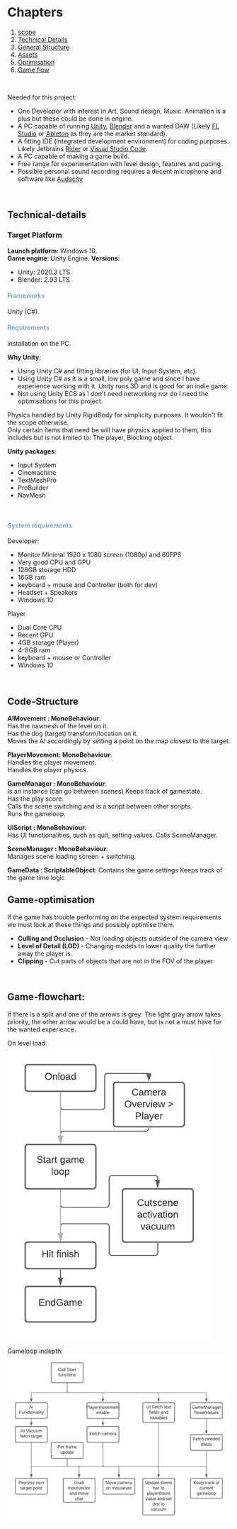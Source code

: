 # Chapters
1. [scope](#scope)
2. [Technical Details](#Technical-details)
3. [General Structure](#Code-Structure)
4. [Assets](#Assets)
5. [Optimisation](#Game-optimisation)
6. [Game flow](#game-flowchart)
<br>  


Needed for this project:
- One Developer with interest in Art, Sound design, Music. Animation is a plus but these could be done in engine.
- A PC capable of running [Unity](https://unity.com), [Blender](https://blender.org/) and a wanted DAW (Likely [FL Studio](https://image-line.com) or [Ableton](https://ableton.com) as they are the market standard).
- A fitting IDE (integrated development environment) for coding purposes. Likely Jetbrains [Rider](https://www.jetbrains.com/rider/) or [Visual Studio Code](https://visualstudio.microsoft.com/).
- A PC capable of making a game build.
- Free range for experimentation with level design, features and pacing.  
- Possible personal sound recording requires a decent microphone and software like [Audacity](https://www.audacityteam.org/)
<br>  

## Technical-details
### Target Platform
**Launch platform**: Windows 10.  
**Game engine**: Unity Engine. 
**Versions**:
- Unity: 2020.3 LTS
- Blender: 2.93 LTS
  <br>
  
<h4 style="color: rgb(132, 168, 192);">Frameworks</h4>
Unity (C#).
<br>

<h4 style="color: rgb(132, 168, 192);">Requirements</h4>
installation on the PC.
<br>
  
**Why Unity**:
- Using Unity C# and fitting libraries (for UI, Input System, etc).  
- Using Unity C# as it is a small, low poly game and since I have experience working with it. Unity runs 3D and is good for an indie game.
- Not using Unity ECS as I don't need networking nor do I need the optimisations for this project.  

Physics handled by Unity RigidBody for simplicity purposes. It wouldn't fit the scope otherwise.  
Only certain items that need be will have physics applied to them, this includes but is not limited to: The player, Blocking object.

**Unity packages**:
- Input System
- Cinemachine
- TextMeshPro
- ProBuilder
- NavMesh
<br>

<h4 style="color: rgb(132, 168, 192);">System requirements</h4>  

Developer:
- Monitor Minimal 1920 x 1080 screen (1080p) and 60FPS
- Very good CPU and GPU 
- 128GB storage HDD       
- 16GB ram
- keyboard + mouse and Controller (both for dev)
- Headset + Speakers
- Windows 10

Player
- Dual Core CPU
- Recent GPU
- 4GB storage (Player)  
- 4-8GB ram
- keyboard + mouse or Controller
- Windows 10
<br>  

## Code-Structure
**AIMovement : MonoBehaviour**:  
Has the navmesh of the level on it.  
Has the dog (target) transform/location on it.  
Moves the AI accordingly by setting a point on the map closest to the target.  

**PlayerMovement: MonoBehaviour**:  
Handles the player movement.  
Handles the player physics.  

**GameManager  : MonoBehaviour**:  
Is an instance (can go between scenes)
Keeps track of gamestate.  
Has the play score.  
Calls the scene switching and is a script between other scripts.  
Runs the gameloop.  

**UIScript : MonoBehaviour**:  
Has UI functionalities, such as quit, setting values.
Calls SceneManager.  

**SceneManager : MonoBehaviour**:  
Manages scene loading screen + switching.  

**GameData : ScriptableObject**:
Contains the game settings
Keeps track of the game time logic

## Game-optimisation
If the game has trouble performing on the expected system requirements we must look at these things and possibly optimise them.  
- **Culling and Occlusion** - Not loading objects outside of the camera view
- **Level of Detail (LOD)**  - Changing models to lower quality the further away the player is.
- **Clipping** - Cut parts of objects that are not in the FOV of the player
<br>  

## Game-flowchart:
If there is a split and one of the arrows is grey:
The light gray arrow takes priority, the other arrow would be a could have, but is not a must have for the wanted experience.

On level load:
![Game loop](./Assets/gameloop.png)
<br>

Gameloop indepth:
![Game loop indepth](./Assets/gameloopspecified.png)
<br>  